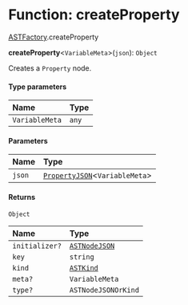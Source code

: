 # Function: createProperty

[ASTFactory](/en/auto-docs/fixed-layout-editor/modules/ASTFactory.md).createProperty

**createProperty**<`VariableMeta`>(`json`): `Object`

Creates a `Property` node.

#### Type parameters

| Name | Type |
| :------ | :------ |
| `VariableMeta` | `any` |

#### Parameters

| Name | Type |
| :------ | :------ |
| `json` | [`PropertyJSON`](/en/auto-docs/fixed-layout-editor/types/PropertyJSON.md)<`VariableMeta`> |

#### Returns

`Object`

| Name | Type |
| :------ | :------ |
| `initializer?` | [`ASTNodeJSON`](/en/auto-docs/fixed-layout-editor/interfaces/ASTNodeJSON.md) |
| `key` | `string` |
| `kind` | [`ASTKind`](/en/auto-docs/fixed-layout-editor/enums/ASTKind.md) |
| `meta?` | `VariableMeta` |
| `type?` | `ASTNodeJSONOrKind` |
